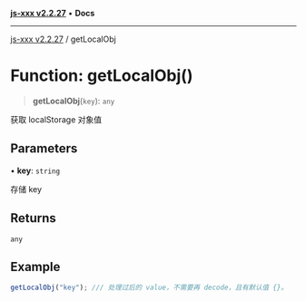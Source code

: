 [**js-xxx v2.2.27**](../README.md) • **Docs**

***

[js-xxx v2.2.27](../README.md) / getLocalObj

# Function: getLocalObj()

> **getLocalObj**(`key`): `any`

获取 localStorage 对象值

## Parameters

• **key**: `string`

存储 key

## Returns

`any`

## Example

```ts
getLocalObj("key"); /// 处理过后的 value，不需要再 decode，且有默认值 {}。
```
